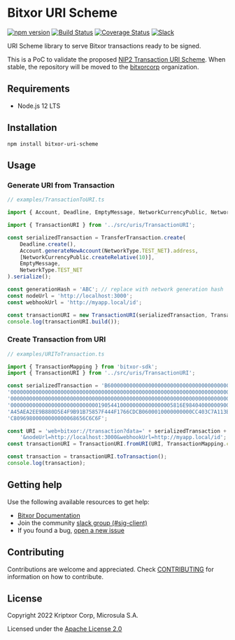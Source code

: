 # Bitxor URI Scheme

[![npm version](https://badge.fury.io/js/bitxor-uri-scheme.svg)](https://badge.fury.io/js/bitxor-uri-scheme)
[![Build Status](https://travis-ci.com/bitxorcorp/bitxor-uri-scheme.svg?branch=main)](https://travis-ci.com/bitxorcorp/bitxor-uri-scheme)
[![Coverage Status](https://coveralls.io/repos/github/bitxorcorp/bitxor-uri-scheme/badge.svg?branch=main)](https://coveralls.io/github/bitxorcorp/bitxor-uri-scheme?branch=main)
[![Slack](https://img.shields.io/badge/chat-on%20slack-green.svg)](https://bitxor.slack.com/messages/CB0UU89GS//)

URI Scheme library to serve Bitxor transactions ready to be signed.

This is a PoC to validate the proposed [NIP2 Transaction URI Scheme](https://github.com/bitxorcorp/NIP/issues/6). When stable, the repository will be moved to the [bitxorcorp](https://github.com/bitxorcorp) organization.

## Requirements

- Node.js 12 LTS

## Installation

``npm install bitxor-uri-scheme``

## Usage

### Generate URI from Transaction

```ts
// examples/TransactionToURI.ts

import { Account, Deadline, EmptyMessage, NetworkCurrencyPublic, NetworkType, TransferTransaction, TransactionMapping } from 'bitxor-sdk';

import { TransactionURI } from '../src/uris/TransactionURI';

const serializedTransaction = TransferTransaction.create(
    Deadline.create(),
    Account.generateNewAccount(NetworkType.TEST_NET).address,
    [NetworkCurrencyPublic.createRelative(10)],
    EmptyMessage,
    NetworkType.TEST_NET
).serialize();

const generationHash = 'ABC'; // replace with network generation hash
const nodeUrl = 'http://localhost:3000';
const webhookUrl = 'http://myapp.local/id';

const transactionURI = new TransactionURI(serializedTransaction, TransactionMapping.createFromPayload, generationHash, nodeUrl, webhookUrl);
console.log(transactionURI.build());

```

### Create Transaction from URI

```ts
// examples/URIToTransaction.ts

import { TransactionMapping } from 'bitxor-sdk';
import { TransactionURI } from '../src/uris/TransactionURI';

const serializedTransaction = 'B600000000000000000000000000000000000000000' +
'0000000000000000000000000000000000000000000000000000000000000000000000000' +
'0000000000000000000000000000000000000000000000000000000000000000000000000' +
'0000000000000000000000000000190544100000000000000005816E98404000000900FFE' +
'A45AEA2EE9B880D5E4F9B91B75857F444F1766CDCB0600010000000000CC403C7A113BDF7' +
'C80969800000000000068656C6C6F';

const URI = 'web+bitxor://transaction?data=' + serializedTransaction + '&generationHash=test' +
    '&nodeUrl=http://localhost:3000&webhookUrl=http://myapp.local/id';
const transactionURI = TransactionURI.fromURI(URI, TransactionMapping.createFromPayload);

const transaction = transactionURI.toTransaction();
console.log(transaction);

```

## Getting help

Use the following available resources to get help:

- [Bitxor Documentation][docs]
- Join the community [slack group (#sig-client)][slack] 
- If you found a bug, [open a new issue][issues]

## Contributing

Contributions are welcome and appreciated. 
Check [CONTRIBUTING](CONTRIBUTING.md) for information on how to contribute.

## License

Copyright 2022 Kriptxor Corp, Microsula S.A.

Licensed under the [Apache License 2.0](LICENSE)

[self]: https://github.com/bitxorcorp/bitxor-uri-scheme
[docs]: https://bitxorcorp.github.io
[issues]: https://github.com/bitxorcorp/bitxor-uri-scheme/issues
[slack]: https://join.slack.com/t/bitxor/shared_invite/enQtMzY4MDc2NTg0ODgyLWZmZWRiMjViYTVhZjEzOTA0MzUyMTA1NTA5OWQ0MWUzNTA4NjM5OTJhOGViOTBhNjkxYWVhMWRiZDRkOTE0YmU
